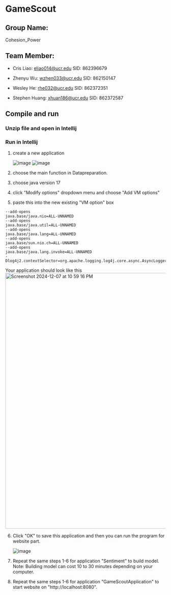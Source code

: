 # GameScout

## Group Name: 
   Cohesion_Power

## Team Member:

- Cris Liao: eliao014@ucr.edu 
SID: 862396679

- Zhenyu Wu: wzhen033@ucr.edu 
SID: 862150147

- Wesley He: rhe032@ucr.edu 
SID: 862372351
   
- Stephen Huang: xhuan186@ucr.edu 
SID: 862372587

## Compile and run 
### Unzip file and open in Intellij
### Run in Intellij
1. create a new application

   ![image](https://github.com/user-attachments/assets/55566ba6-ac3b-494a-a07d-5ba9efa708f8)
   ![image](https://github.com/user-attachments/assets/7085eb0c-1959-421c-99c3-eea5c642053b)
2. choose the main function in Datapreparation.
3. choose java version 17
4. click "Modify options" dropdown menu and choose "Add VM options"
5. paste this into the new existing "VM option" box
```
--add-opens
java.base/java.nio=ALL-UNNAMED
--add-opens
java.base/java.util=ALL-UNNAMED
--add-opens
java.base/java.lang=ALL-UNNAMED
--add-opens
java.base/sun.nio.ch=ALL-UNNAMED
--add-opens
java.base/java.lang.invoke=ALL-UNNAMED
-Dlog4j2.contextSelector=org.apache.logging.log4j.core.async.AsyncLoggerContextSelector

```
Your application should look like this
<img width="802" alt="Screenshot 2024-12-07 at 10 59 16 PM" src="https://github.com/user-attachments/assets/5c2d4c8c-6aad-487b-a17e-8dfe44e84f47">

6. Click "OK" to save this application and then you can run the program for website part.

   ![image](https://github.com/user-attachments/assets/d423a60b-ca5d-4746-b195-e6efe0ba52d4)
7. Repeat the same steps 1-6 for application "Sentiment" to build model. Note: Building model can cost 10 to 30 minutes depending on your computer.
8. Repeat the same steps 1-6 for application "GameScoutApplication" to start website on "http://localhost:8080".

